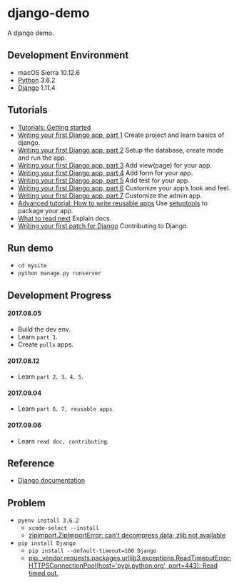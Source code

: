 # django-demo
A django demo.


## Development Environment
- macOS Sierra 10.12.6
- [Python](https://www.python.org/) 3.6.2
- [Django](https://djangoproject.com) 1.11.4


## Tutorials
- [Tutorials: Getting started](https://docs.djangoproject.com/en/1.11/intro/)
- [Writing your first Django app, part 1](https://docs.djangoproject.com/en/1.11/intro/tutorial01/) Create project and learn basics of django.
- [Writing your first Django app, part 2](https://docs.djangoproject.com/en/1.11/intro/tutorial02/) Setup the database, create mode and run the app.
- [Writing your first Django app, part 3](https://docs.djangoproject.com/en/1.11/intro/tutorial03/) Add view(page) for your app.
- [Writing your first Django app, part 4](https://docs.djangoproject.com/en/1.11/intro/tutorial04/) Add form for your app.
- [Writing your first Django app, part 5](https://docs.djangoproject.com/en/1.11/intro/tutorial05/) Add test for your app.
- [Writing your first Django app, part 6](https://docs.djangoproject.com/en/1.11/intro/tutorial06/) Customize your app’s look and feel.
- [Writing your first Django app, part 7](https://docs.djangoproject.com/en/1.11/intro/tutorial07/) Customize the admin app.
- [Advanced tutorial: How to write reusable apps](https://docs.djangoproject.com/en/1.11/intro/reusable-apps/) Use [setuptools](https://pypi.python.org/pypi/setuptools) to package your app.
- [What to read next](https://docs.djangoproject.com/en/1.11/intro/whatsnext/) Explain docs.
- [Writing your first patch for Django](https://docs.djangoproject.com/en/1.11/intro/contributing/) Contributing to Django.


## Run demo
- `cd mysite`
- `python manage.py runserver`


## Development Progress
#### 2017.08.05
- Build the dev env.
- Learn `part 1`.
- Create `polls` apps.

#### 2017.08.12
- Learn `part 2、3、4、5`.

#### 2017.09.04
- Learn `part 6、7, reusable apps`.

#### 2017.09.06
- Learn `read doc, contributing`.


## Reference
- [Django documentation](https://docs.djangoproject.com/en/1.11/)


## Problem
- `pyenv install 3.6.2`
    - `xcode-select --install`
    - [zipimport.ZipImportError: can't decompress data; zlib not available](https://github.com/pyenv/pyenv/issues/454)
- `pip install Django`
    - `pip install --default-timeout=100 Django`
    - [pip._vendor.requests.packages.urllib3.exceptions.ReadTimeoutError: HTTPSConnectionPool(host='pypi.python.org', port=443): Read timed out.](https://stackoverflow.com/questions/43298872/how-to-solve-pip-readtimeouterror-httpsconnectionpoolhost-pypi-python-org-p)



